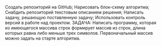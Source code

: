 Создать репозиторий на GitHub;
Нарисовать блок-схему алгоритма;
Снабдить репозиторий текстовым описанием решения;
Написать задачу, решающую поставленную задачу;
Использовать контроль версий в работе над проектом.
    ЗАДАЧА:
Написать программу, которая из имеющегося массива строк формирует массив из строк, длина которых равна либо меньше трех символов. Первоначальный массив можно задать на старте алгоритма.
